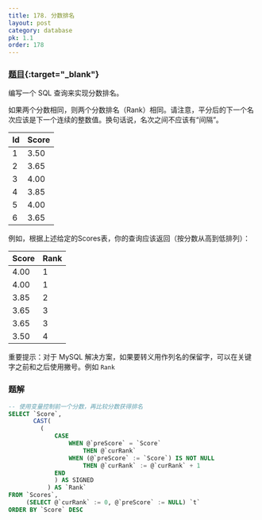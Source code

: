 ```yaml
---
title: 178. 分数排名
layout: post
category: database
pk: 1.1
order: 178
---
```


### [题目](https://leetcode-cn.com/problems/rank-scores/){:target="_blank"}

编写一个 SQL 查询来实现分数排名。

如果两个分数相同，则两个分数排名（Rank）相同。请注意，平分后的下一个名次应该是下一个连续的整数值。换句话说，名次之间不应该有“间隔”。

| Id | Score |
|:---|:---|
| 1  | 3.50  |
| 2  | 3.65  |
| 3  | 4.00  |
| 4  | 3.85  |
| 5  | 4.00  |
| 6  | 3.65  |

例如，根据上述给定的Scores表，你的查询应该返回（按分数从高到低排列）：

| Score | Rank |
|:---|:---|
| 4.00  | 1    |
| 4.00  | 1    |
| 3.85  | 2    |
|3.65  | 3    |
| 3.65  | 3    |
| 3.50  | 4    |

重要提示：对于 MySQL 解决方案，如果要转义用作列名的保留字，可以在关键字之前和之后使用撇号。例如 `Rank`

### 题解

```sql
-- 使用变量控制前一个分数，再比较分数获得排名
SELECT `Score`,
       CAST(
         (
             CASE
                 WHEN @`preScore` = `Score`
                     THEN @`curRank`
                 WHEN (@`preScore` := `Score`) IS NOT NULL
                     THEN @`curRank` := @`curRank` + 1
             END
             ) AS SIGNED
           ) AS `Rank`
FROM `Scores`,
     (SELECT @`curRank` := 0, @`preScore` := NULL) `t`
ORDER BY `Score` DESC
```